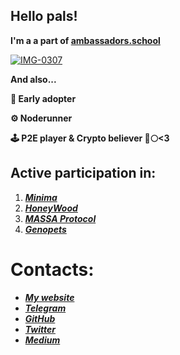 ## **Hello pals!** 
**I'm a a part of [ambassadors.school](https://ambassadors.school/)**

<a href="https://ibb.co/QbWnVX7"><img src="https://i.ibb.co/QbWnVX7/IMG-0307.png" alt="IMG-0307" border="0"></a>

**And also...**

**👼 Early adopter**

**⚙️ Noderunner**

**🕹 P2E player  & Crypto believer 🚀🌕<3**  


 
## Active participation in: 
1. ***[Minima](https://minima.global/)***  
2. ***[HoneyWood](https://honeywood.io/)***  
3. ***[MASSA Protocol](https://test.massa.net/#explorer?explore=2FN1EGWv3V3vAzdJSW6kRi4CjuCLo9cbjvY4sqb5yT6g5NL6xd "Unlimitedmolot_massa_node")*** 
4. ***[Genopets](https://www.genopets.me/)***  


 # **Contacts:**
 * ***[My website]()***
 * ***[Telegram](https://t.me/suvorka "@suvorka")***  
 * ***[GitHub](https://github.com/suvorka/)***  
 * ***[Twitter](https://twitter.com/SDmitrij2)***
 * ***[Medium](https://medium.com/@suvorka1991)***
